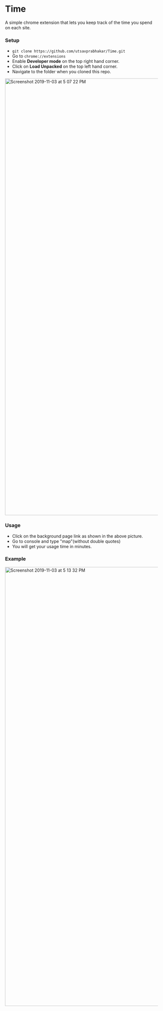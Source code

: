 # Time
A simple chrome extension that lets you keep track of the time you spend on each site.

### Setup
* `git clone https://github.com/utsavprabhakar/Time.git`
* Go to `chrome://extensions`
* Enable **Developer mode** on the top right hand corner.
* Click on **Load Unpacked** on the top left hand corner.
* Navigate to the folder when you cloned this repo.


<img width="1433" alt="Screenshot 2019-11-03 at 5 07 22 PM" src="https://user-images.githubusercontent.com/31408913/68084508-86970000-fe5c-11e9-92e2-930b830a2c8c.png">

### Usage
* Click on the background page link as shown in the above picture.
* Go to console and type "map"(without double quotes)
* You will get your usage time in minutes.

### Example
<img width="1440" alt="Screenshot 2019-11-03 at 5 13 32 PM" src="https://user-images.githubusercontent.com/31408913/68084570-5439d280-fe5d-11e9-9adb-260ab2a08338.png">

